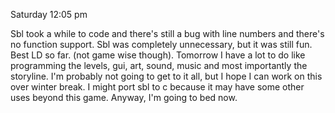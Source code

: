 Saturday 12:05 pm

Sbl took a while to code and there's still a bug with line numbers and there's no function support.
Sbl was completely unnecessary, but it was still fun. Best LD so far. (not game wise though).
Tomorrow I have a lot to do like programming the levels, gui, art, sound, music and most importantly the storyline.
I'm probably not going to get to it all, but I hope I can work on this over winter break.
I might port sbl to c because it may have some other uses beyond this game.
Anyway, I'm going to bed now.